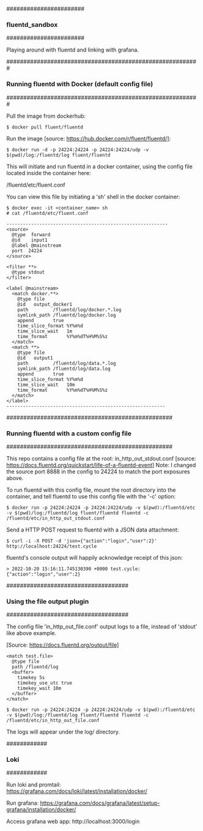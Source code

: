 #######################
### fluentd_sandbox ###
#######################

Playing around with fluentd and linking with grafana.

#########################################################
### Running fluentd with Docker (default config file) ###
#########################################################

Pull the image from dockerhub:
```
$ docker pull fluent/fluentd
```
Run the image [source: https://hub.docker.com/r/fluent/fluentd/]:
```
$ docker run -d -p 24224:24224 -p 24224:24224/udp -v $(pwd)/log:/fluentd/log fluent/fluentd
```
This will initiate and run fluentd in a docker container, using the config file located
inside the container here:

/fluentd/etc/fluent.conf

You can view this file by initiating a 'sh' shell in the docker container:

```
$ docker exec -it <container_name> sh
# cat /fluentd/etc/fluent.conf
```


```
-----------------------------------------------------------
<source>
  @type  forward
  @id    input1
  @label @mainstream
  port  24224
</source>

<filter **>
  @type stdout
</filter>

<label @mainstream>
  <match docker.**>
    @type file
    @id   output_docker1
    path         /fluentd/log/docker.*.log
    symlink_path /fluentd/log/docker.log
    append       true
    time_slice_format %Y%m%d
    time_slice_wait   1m
    time_format       %Y%m%dT%H%M%S%z
  </match>
  <match **>
    @type file
    @id   output1
    path         /fluentd/log/data.*.log
    symlink_path /fluentd/log/data.log
    append       true
    time_slice_format %Y%m%d
    time_slice_wait   10m
    time_format       %Y%m%dT%H%M%S%z
  </match>
</label>
----------------------------------------------------------
```

#################################################
### Running fluentd with a custom config file ###
#################################################

This repo contains a config file at the root:   in_http_out_stdout.conf
[source:  https://docs.fluentd.org/quickstart/life-of-a-fluentd-event]
Note: I changed the source port 8888 in the config to 24224 to match the port exposures above.

To run fluentd with this config file, mount the root directory into the container,
and tell fluentd to use this config file with the '-c' option:
```
$ docker run -p 24224:24224 -p 24224:24224/udp -v $(pwd):/fluentd/etc -v $(pwd)/log:/fluentd/log fluent/fluentd fluentd -c /fluentd/etc/in_http_out_stdout.conf
```
Send a HTTP POST request to fluentd with a JSON data attachment:
```
$ curl -i -X POST -d 'json={"action":"login","user":2}' http://localhost:24224/test.cycle
```
fluentd's console output will happily acknowledge receipt of this json:
```
> 2022-10-20 15:16:11.745130390 +0000 test.cycle: {"action":"login","user":2}
```

####################################
### Using the file output plugin ###
####################################

The config file 'in_http_out_file.conf' output logs to a file, instead of
'stdout' like above example.

[Source: https://docs.fluentd.org/output/file]

```
<match test.file>
  @type file
  path /fluentd/log
  <buffer>
    timekey 5s
    timekey_use_utc true
    timekey_wait 10m
  </buffer>
</match>
```
```
$ docker run -p 24224:24224 -p 24224:24224/udp -v $(pwd):/fluentd/etc -v $(pwd)/log:/fluentd/log fluent/fluentd fluentd -c /fluentd/etc/in_http_out_file.conf
```

The logs will appear under the log/ directory.



############
### Loki ###
############

Run loki and promtail:
https://grafana.com/docs/loki/latest/installation/docker/


Run grafana:
https://grafana.com/docs/grafana/latest/setup-grafana/installation/docker/

Access grafana web app:
http://localhost:3000/login

